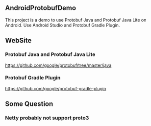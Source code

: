 ## AndroidProtobufDemo
This project is a demo to use Protobuf Java and Protobuf Java Lite on Android.
Use Android Studio and Protobuf Gradle Plugin.
<br />
## WebSite
### Protobuf Java and Protobuf Java Lite
https://github.com/google/protobuf/tree/master/java
### Protobuf Gradle Plugin
https://github.com/google/protobuf-gradle-plugin  

## Some Question
### Netty probably not support proto3  
